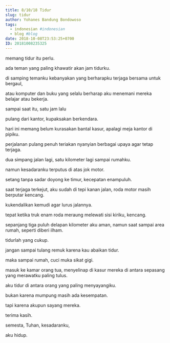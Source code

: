 ```yaml
---
title: 8/10/18 Tidur
slug: tidur
author: Yohanes Bandung Bondowoso
tags:
  - indonesian #indonesian
  - blog #blog
date: 2018-10-08T23:53:25+0700
ID: 20181008235325
---
```


memang tidur itu perlu.

ada teman yang paling khawatir akan jam tidurku.

di samping temanku kebanyakan yang berharapku terjaga bersama untuk bergaul,

atau komputer dan buku yang selalu berharap aku menemani mereka belajar atau bekerja.

sampai saat itu, satu jam lalu

pulang dari kantor, kupaksakan berkendara.

hari ini memang belum kurasakan bantal kasur, apalagi meja kantor di pipiku.

perjalanan pulang penuh teriakan nyanyian berbagai upaya agar tetap terjaga.

dua simpang jalan lagi, satu kilometer lagi sampai rumahku.

namun kesadaranku terputus di atas jok motor.

setang tanpa sadar doyong ke timur, kecepatan enampuluh.

saat terjaga terkejut, aku sudah di tepi kanan jalan, roda motor masih berputar kencang.

kukendalikan kemudi agar lurus jalannya.

tepat ketika truk enam roda meraung melewati sisi kiriku, kencang.

sepanjang tiga puluh delapan kilometer aku aman, namun saat sampai area rumah, seperti diberi ilham.

tidurlah yang cukup.

jangan sampai tulang remuk karena kau abaikan tidur.

maka sampai rumah, cuci muka sikat gigi.

masuk ke kamar orang tua, menyelinap di kasur mereka di antara sepasang yang merawatku paling tulus.

aku tidur di antara orang yang paling menyayangiku.

bukan karena mumpung masih ada kesempatan.

tapi karena akupun sayang mereka.

terima kasih.

semesta, Tuhan, kesadaranku,

aku hidup.